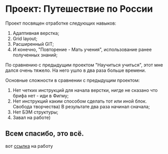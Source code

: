 # Проект: **Путешествие по России**

Проект посвящен отработке следующих навыков:
1. Адаптивная верстка;
2. Grid layout;
3. Расширенный GIT;
4. И конечно, "Повторение - Мать учения", использование ранее полученных знаний;

По сравнению с предыдущим проектом "Научиться учиться", этот мне дался очень тяжело. На него ушло в два раза больше времени.

Основные сложности в сравнении с предыдущим проектом:
1. Нет четких инструкций для начала верстки, нигде не сказано что брифа нет - иди в Фигму;
2. Нет инструкций каким способом сделать тот или иной блок. Свобода творчества) В результате два раза начинал сначала;
3. Нет БЭМ структуры;
4. Завал на работе)

## Всем спасибо, это всё.

вот [ссылка](https://ilia853.github.io/russian-travel/) на работу

